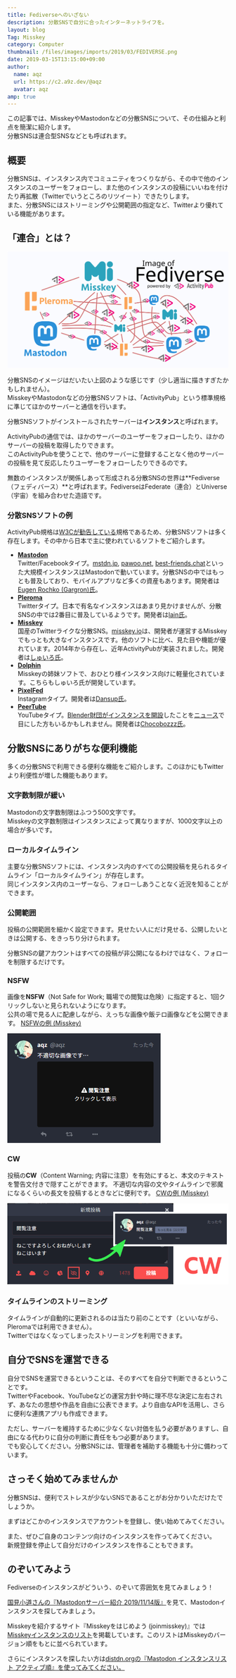```yaml
---
title: Fediverseへのいざない
description: 分散SNSで自分に合ったインターネットライフを。
layout: blog
Tag: Misskey
category: Computer
thumbnail: /files/images/imports/2019/03/FEDIVERSE.png
date: 2019-03-15T13:15:00+09:00
author:
  name: aqz
  url: https://c2.a9z.dev/@aqz
  avatar: aqz
amp: true
---
```

この記事では、MisskeyやMastodonなどの分散SNSについて、その仕組みと利点を簡潔に紹介します。  
分散SNSは連合型SNSなどとも呼ばれます。

## 概要
分散SNSは、インスタンス内でコミュニティをつくりながら、その中で他のインスタンスのユーザーをフォローし、また他のインスタンスの投稿にいいねを付けたり再拡散（Twitterでいうところのリツイート）できたりします。  
また、分散SNSにはストリーミングや公開範囲の指定など、Twitterより優れている機能があります。

## 「連合」とは？
![Fediverseのイメージ](/files/images/imports/2019/03/FEDIVERSE.svg)

分散SNSのイメージはだいたい上図のような感じです（少し適当に描きすぎたかもしれません）。  
MisskeyやMastodonなどの分散SNSソフトは、「ActivityPub」という標準規格に準じてほかのサーバーと通信を行います。  

分散SNSソフトがインストールされたサーバーは**インスタンス**と呼ばれます。

ActivityPubの通信では、ほかのサーバーのユーザーをフォローしたり、ほかのサーバーの投稿を取得したりできます。  
このActivityPubを使うことで、他のサーバーに登録することなく他のサーバーの投稿を見て反応したりユーザーをフォローしたりできるのです。

無数のインスタンスが関係しあって形成される分散SNSの世界は**Fediverse（フェディバース）**と呼ばれます。FediverseはFederate（連合）とUniverse（宇宙）を組み合わせた造語です。

### 分散SNSソフトの例
ActivityPub規格は[W3Cが勧告している](https://www.w3.org/TR/activitypub/)規格であるため、分散SNSソフトは多く存在します。その中から日本で主に使われているソフトをご紹介します。

- [**Mastodon**](https://joinmastodon.org/)  
  Twitter/Facebookタイプ。[mstdn.jp](https://mstdn.jp), [pawoo.net](https://pawoo.net), [best-friends.chat](https://best-friends.chat)といった大規模インスタンスはMastodonで動いています。分散SNSの中ではもっとも普及しており、モバイルアプリなど多くの資産もあります。開発者は[Eugen Rochko (Gargron)氏](https://mastodon.social/@Gargron)。
- [**Pleroma**](https://pleroma.social/)  
  Twitterタイプ。日本で有名なインスタンスはあまり見かけませんが、分散SNSの中では2番目に普及しているようです。開発者は[lain氏](https://pleroma.soykaf.com/users/lain)。
- [**Misskey**](https://join.misskey.page/)  
  国産のTwitterライクな分散SNS。[misskey.io](https://misskey.io)は、開発者が運営するMisskeyでもっとも大きなインスタンスです。他のソフトに比べ、見た目や機能が優れています。2014年から存在し、近年ActivityPubが実装されました。開発者は[しゅいろ氏](https://misskey.xyz/@syuilo)。
- [**Dolphin**](https://github.com/syuilo/dolphin)  
  Misskeyの姉妹ソフトで、おひとり様インスタンス向けに軽量化されています。こちらもしゅいろ氏が開発しています。
- [**PixelFed**](https://pixelfed.org/)  
  Instagramタイプ。開発者は[Dansup氏](https://mastodon.social/@dansup)。
- [**PeerTube**](https://joinpeertube.org/)  
  YouTubeタイプ。[Blender財団がインスタンスを開設](https://video.blender.org/)したことを[ニュース](https://gigazine.net/news/20180621-blender-switch-youtube-to-peertube/)で目にした方もいるかもしれません。開発者は[Chocobozzz氏](https://framapiaf.org/@Chocobozzz)。

## 分散SNSにありがちな便利機能
多くの分散SNSで利用できる便利な機能をご紹介します。このほかにもTwitterより利便性が増した機能もあります。

### 文字数制限が緩い
Mastodonの文字数制限はふつう500文字です。  
Misskeyの文字数制限はインスタンスによって異なりますが、1000文字以上の場合が多いです。

### ローカルタイムライン
主要な分散SNSソフトには、インスタンス内のすべての公開投稿を見られるタイムライン「ローカルタイムライン」が存在します。  
同じインスタンス内のユーザーなら、フォローしあうことなく近況を知ることができます。

### 公開範囲
投稿の公開範囲を細かく設定できます。見せたい人にだけ見せる、公開したいときは公開する、をきっちり分けられます。

分散SNSの鍵アカウントはすべての投稿が非公開になるわけではなく、フォローを制限するだけです。

### NSFW
画像を**NSFW**（Not Safe for Work; 職場での閲覧は危険）に指定すると、1回クリックしないと見られないようになります。  
公共の場で見る人に配慮しながら、えっちな画像や飯テロ画像などを公開できます。 [NSFWの例 (Misskey)](https://misskey.xyz/notes/5c8b14e029962e002eef3678)

![NSFW](/files/images/imports/2019/03/NSFW.png "NSFW")

### CW
投稿の**CW**（Content Warning; 内容に注意）を有効にすると、本文のテキストを警告文付きで隠すことができます。
不適切な内容の文やタイムラインで邪魔になるくらいの長文を投稿するときなどに便利です。 [CWの例 (Misskey)](https://misskey.xyz/notes/5c8b14ac15a7be002771b2c1)

![CW](/files/images/imports/2019/03/CW.png "CW")

### タイムラインのストリーミング
タイムラインが自動的に更新されるのは当たり前のことです（といいながら、Pleromaでは利用できません）。  
Twitterではなくなってしまったストリーミングを利用できます。

## 自分でSNSを運営できる
自分でSNSを運営できるということは、そのすべてを自分で判断できるということです。  
TwitterやFacebook、YouTubeなどの運営方針や時に理不尽な決定に左右されず、あなたの思想や作品を自由に公表できます。より自由なAPIを活用し、さらに便利な連携アプリも作成できます。

ただし、サーバーを維持するために少なくない対価を払う必要がありますし、自由になる代わりに自分の判断に責任をもつ必要があります。  
でも安心してください。分散SNSには、管理者を補助する機能も十分に備わっています。

## さっそく始めてみませんか
分散SNSは、便利でストレスが少ないSNSであることがお分かりいただけたでしょうか。

まずはどこかのインスタンスでアカウントを登録し、使い始めてみてください。

また、ぜひご自身のコンテンツ向けのインスタンスを作ってみてください。  
新規登録を停止して自分だけのインスタンスを作ることもできます。

## のぞいてみよう
Fediverseのインスタンスがどういう、のぞいて雰囲気を見てみましょう！

[国見小道さんの『Mastodonサーバー紹介 2019/11/14版』](https://express.komittee.net/posts/my-recommending-mastodon-server-20191114/)を見て、Mastodonインスタンスを探してみましょう。

Misskeyを紹介するサイト『Misskeyをはじめよう (joinmisskey)』では[Misskeyインスタンスのリスト](https://join.misskey.page/ja/wiki/instances/)を掲載しています。このリストはMisskeyのバージョン順をもとに並べられています。

さらにインスタンスを探したい方は[distdn.orgの『Mastodon インスタンスリスト アクティブ順』を使ってみてください。](http://distsn.org/instance-speed.html)
